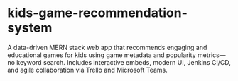 # kids-game-recommendation-system
A data-driven MERN stack web app that recommends engaging and educational games for kids using game metadata and popularity metrics—no keyword search. Includes interactive embeds, modern UI, Jenkins CI/CD, and agile collaboration via Trello and Microsoft Teams.
